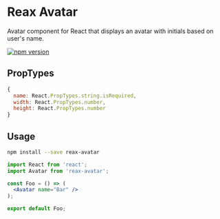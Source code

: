 # Reax Avatar

Avatar component for React that displays an avatar with initials based on user's name.

[![npm version](https://badge.fury.io/js/reax-avatar.svg)](https://badge.fury.io/js/reax-avatar)

## PropTypes

```js
{
  name: React.PropTypes.string.isRequired,
  width: React.PropTypes.number,
  height: React.PropTypes.number
}
```

## Usage
```sh
npm install --save reax-avatar
```

```jsx
import React from 'react';
import Avatar from 'reax-avatar';

const Foo = () => (
  <Avatar name="Bar" />
);

export default Foo;
```
